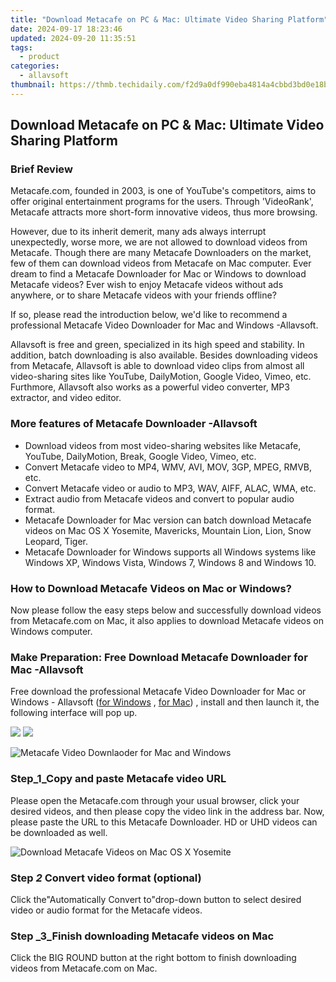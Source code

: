 ```yaml
---
title: "Download Metacafe on PC & Mac: Ultimate Video Sharing Platform"
date: 2024-09-17 18:23:46
updated: 2024-09-20 11:35:51
tags:
  - product
categories:
  - allavsoft
thumbnail: https://thmb.techidaily.com/f2d9a0df990eba4814a4cbbd3bd0e18b69c14ac68946c8a64a7d7c631b9a2a8c.jpg
---
```


## Download Metacafe on PC & Mac: Ultimate Video Sharing Platform

### Brief Review

Metacafe.com, founded in 2003, is one of YouTube's competitors, aims to offer original entertainment programs for the users. Through 'VideoRank', Metacafe attracts more short-form innovative videos, thus more browsing.

However, due to its inherit demerit, many ads always interrupt unexpectedly, worse more, we are not allowed to download videos from Metacafe. Though there are many Metacafe Downloaders on the market, few of them can download videos from Metacafe on Mac computer. Ever dream to find a Metacafe Downloader for Mac or Windows to download Metacafe videos? Ever wish to enjoy Metacafe videos without ads anywhere, or to share Metacafe videos with your friends offline?

If so, please read the introduction below, we'd like to recommend a professional Metacafe Video Downloader for Mac and Windows -Allavsoft.

Allavsoft is free and green, specialized in its high speed and stability. In addition, batch downloading is also available. Besides downloading videos from Metacafe, Allavsoft is able to download video clips from almost all video-sharing sites like YouTube, DailyMotion, Google Video, Vimeo, etc. Furthmore, Allavsoft also works as a powerful video converter, MP3 extractor, and video editor.

### More features of Metacafe Downloader -Allavsoft

* Download videos from most video-sharing websites like Metacafe, YouTube, DailyMotion, Break, Google Video, Vimeo, etc.
* Convert Metacafe video to MP4, WMV, AVI, MOV, 3GP, MPEG, RMVB, etc.
* Convert Metacafe video or audio to MP3, WAV, AIFF, ALAC, WMA, etc.
* Extract audio from Metacafe videos and convert to popular audio format.
* Metacafe Downloader for Mac version can batch download Metacafe videos on Mac OS X Yosemite, Mavericks, Mountain Lion, Lion, Snow Leopard, Tiger.
* Metacafe Downloader for Windows supports all Windows systems like Windows XP, Windows Vista, Windows 7, Windows 8 and Windows 10.

### How to Download Metacafe Videos on Mac or Windows?

Now please follow the easy steps below and successfully download videos from Metacafe.com on Mac, it also applies to download Metacafe videos on Windows computer.

### Make Preparation: Free Download Metacafe Downloader for Mac -Allavsoft

Free download the professional Metacafe Video Downloader for Mac or Windows - Allavsoft ([for Windows](https://tools.techidaily.com/allavsoft/products/) , [for Mac](https://tools.techidaily.com/allavsoft/products/)) , install and then launch it, the following interface will pop up.

[![](https://www.allavsoft.com/how-to/../images/how-to/free-download-win.jpg)](https://tools.techidaily.com/allavsoft/products/) [![](https://www.allavsoft.com/how-to/../images/how-to/free-download-mac.jpg)](https://tools.techidaily.com/allavsoft/products/)

![Metacafe Video Downlaoder for Mac and Windows](https://www.allavsoft.com/how-to/../images/allavsoft-mac/screen-shot-600.jpg)

### Step_1_Copy and paste Metacafe video URL

Please open the Metacafe.com through your usual browser, click your desired videos, and then please copy the video link in the address bar. Now, please paste the URL to this Metacafe Downloader. HD or UHD videos can be downloaded as well.

![Download Metacafe Videos on Mac OS X Yosemite](https://www.allavsoft.com/how-to/../images/how-to/metacafe-downloader-for-mac-windows/download-metacafe-video-on-mac.jpg)

### Step _2_ Convert video format (optional)

Click the"Automatically Convert to"drop-down button to select desired video or audio format for the Metacafe videos.

### Step _3_Finish downloading Metacafe videos on Mac

Click the BIG ROUND button at the right bottom to finish downloading videos from Metacafe.com on Mac.

<ins class="adsbygoogle"
     style="display:block"
     data-ad-format="autorelaxed"
     data-ad-client="ca-pub-7571918770474297"
     data-ad-slot="1223367746"></ins>



<ins class="adsbygoogle"
     style="display:block"
     data-ad-client="ca-pub-7571918770474297"
     data-ad-slot="8358498916"
     data-ad-format="auto"
     data-full-width-responsive="true"></ins>
